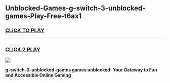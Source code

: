 
## Unblocked-Games-g-switch-3-unblocked-games-Play-Free-t6ax1
<h3>
<a href="https://premium76.site?title=g-switch-3-unblocked-games&ref=20A">CLICK TO PLAY</a></h3>
<hr>

<h3>
<a href="https://premium76.site?title=g-switch-3-unblocked-games&ref=20A">CLICK 2 PLAY</a>
  
</h3>

<a href="https://premium76.site?title=g-switch-3-unblocked-games&ref=20A"><img src="https://clearcache.store/games.png"></a>


**g-switch-3-unblocked-games games unblocked: Your Gateway to Fun and Accessible Online Gaming**
